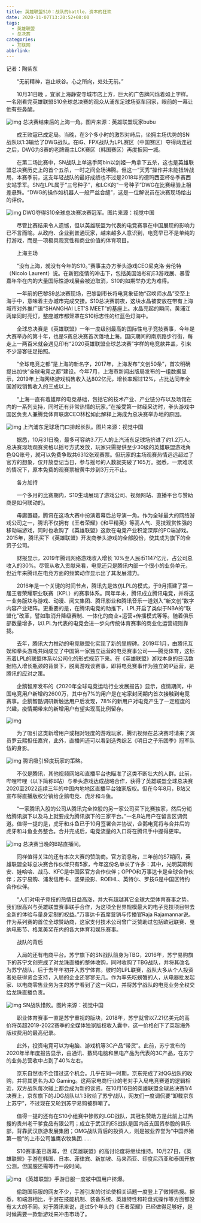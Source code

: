 ```yaml
---
title: 英雄联盟S10：战队的battle，资本的狂欢
date: 2020-11-07T13:20:52+08:00
tags:
  - 英雄联盟
  - 总决赛
categories:
  - 互联网
abbrlink:
---
```


记者：陶紫东

　　“无前精神，岂止峡谷。心之所向，处处无前。”

　　10月31日晚 ，宜家上海静安寺城市店上方，巨大的广告牌闪烁着如上字样。一名刚看完英雄联盟S10全球总决赛的观众从浦东足球场驱车回家，眼前的一幕让他有些鼻酸。

![img](https://cdn.jsdelivr.net/gh/yakeing/Documentation@main/Hexo/images/cacd-kcieyvz4916601.jpg)
总决赛结束后的上海一角。图片来源：英雄联盟玩家bubu

　　成王败寇已成定局。当晚，在3个多小时的激烈对峙后，坐拥主场优势的SN战队以1:3输给了DWG战队。在iG、FPX战队为LPL赛区（中国赛区）夺得两连冠之后，DWG为S赛的老牌霸主LCK赛区（韩国赛区）再度扳回一城。

　　在第二场比赛中，SN战队上单选手阿bin以剑姬一角拿下五杀，这也是英雄联盟总决赛历史上的首个五杀，一时之间全场沸腾。但这一“天秀”操作并未能扭转战局，本赛季前，这支年轻战队的最好成绩也不过是2018年的德玛西亚杯冬季赛西安站季军。SN在LPL属于“三号种子”，和LCK的“一号种子”DWG在比赛经验上相差悬殊。“DWG的操作如机器人一般严丝合缝”，这是一位解说员在决赛现场给出的评价。

![img](https://cdn.jsdelivr.net/gh/yakeing/Documentation@main/Hexo/images/c838-kcieyvz4897952.jpg)
DWG夺得S10全球总决赛决赛冠军。图片来源：视觉中国

　　尽管比赛结果令人遗憾，但以英雄联盟为代表的电竞赛事在中国展现的影响力已不言而喻。从政府、企业到普通玩家，越来越多人意识到，电竞早已不是单纯的打游戏，而是一项极具观赏性和商业价值的体育项目。

　　上海主场

　　“没有上海，就没有今年的S10。”赛事主办方拳头游戏CEO尼克洛·劳伦特（Nicolo Laurent）说。在新冠疫情的冲击下，包括美国洛杉矶E3游戏展、暴雪嘉年华在内的大量国际性游戏展会被迫取消，S10的如期举办尤为难得。

　　一年前的巴黎S9总决赛现场，巴黎副市长将电竞象征物“召唤师水晶”交至上海手中，意味着主办城市完成交接。S10总决赛前夜，这块水晶被安放在带有上海城市对外推广语“SHANGHAI LET’S MEET”的基座上。水晶亮起的瞬间，黄浦江两岸同时亮灯，整座城市都笼罩在S10标志性的红蓝色灯海中。

　　全球总决赛是《英雄联盟》一年一度级别最高的国际性电子竞技赛事，今年是大赛举办的第十年，也是S赛总决赛首次落地上海。国庆期间的南京路步行街，每走上一两百米就会遇见印有“2020英雄联盟全球总决赛”字样的电竞款井盖，引来不少游客驻足拍照。

　　“全球电竞之都”是上海的新名字，2017年，上海发布“文创50条”，首次明确提出加快“全球电竞之都”建设。今年7月，上海市新闻出版局发布的一组数据显示，2019年上海网络游戏销售收入达802亿元，增长率超过12%，占比达同年全国游戏销售收入的三成以上。

　　“上海一直有着雄厚的电竞基础，包括它的技术产业、产业链分布以及场馆在内的一系列支持，同时还有非常热情的玩家。”在接受第一财经采访时，拳头游戏中国区负责人兼腾竞体育联席CEO林松如此解释上海成为总决赛举办地的原因。

![img](https://cdn.jsdelivr.net/gh/yakeing/Documentation@main/Hexo/images/f8f7-kcieyvz4898067.jpg)
上汽浦东足球场门口排起长队。图片来源：视觉中国

　　据悉，10月31日晚，最多可容纳3.7万人的上汽浦东足球场挤进了约1.2万人。总决赛现场观赛资格以摇号方式发放，玩家只需提供至少30级的英雄联盟游戏角色QQ账号，就可以免费争取共6312张观赛票。但玩家的主场观赛热情远远超过了官方的想象，仅开放登记当日，参与摇号的人数就突破了165万。据悉，一票难求的情况下，原本免费的观赛票被黄牛炒到3万元不止。

　　各方加持

　　一个多月的比赛期内，S10生动展现了游戏公司、视频网站、直播平台与赞助商是如何联动的。

　　毋庸置疑，腾讯在这场大赛中扮演着幕后总导演一角。作为全球最大的网络游戏公司之一，腾讯不仅拥有《王者荣耀》《和平精英》等高人气、竞技观赏性强的移动端游戏，同时也收购了《英雄联盟》这款在电竞产业积淀深厚的PC端游戏。2015年，腾讯买下《英雄联盟》开发商拳头游戏的全部股份，使其成为旗下的全资子公司。

　　财报显示，2019年腾讯网络游戏收入增长 10%至人民币1147亿元，占公司总收入的30%。尽管从收入贡献来看，电竞还只是腾讯内部一个很小的业务单元，但近年来腾讯在电竞方面的频繁动作显示出了其发展潜力。

　　2016年是一个关键的时间节点，腾讯先是效仿LPL的模式，于9月搭建了第一届王者荣耀职业联赛（KPL）的赛事体系。同年年末，腾讯成立腾讯电竞，并将这一业务版块与游戏、动漫、阅文集团、腾讯影业和腾讯音乐一道划入“新文创”数字内容产业矩阵。更重要的是，在腾讯电竞的助推下，LPL开启了类似于NBA的“联盟化”改革，譬如取消升降级赛制、一体化的商业+运营+传播模式等等。随着俱乐部数量增多，以LPL为代表的电竞会进一步向传统体育赛事的商业化运营规则靠拢。

　　去年，腾讯大力推动的电竞联盟化实现了新的里程碑。2019年1月，由腾讯互娱和拳头游戏共同成立了中国第一家独立运营的电竞赛事公司——腾竞体育，这标志着LPL的联盟体系以公司化的形式规范下来。在《英雄联盟》游戏本身的日活数据陷入增长瓶颈的背景下，脱离游戏谈赛事，即将电竞赛事作为独立的IP运营，是腾讯的应对之策。

　　企鹅智库发布的《2020年全球电竞运动行业发展报告》显示，疫情期间，中国电竞用户新增约2600万，其中有7%的用户是在宅家封闭期内首次接触到电竞赛事。企鹅智酷调研新触达用户后发现，78%的新用户对电竞产生了一定程度的兴趣，疫情期带来的新增用户有望实现高比例留存。

![img](https://cdn.jsdelivr.net/gh/yakeing/Documentation@main/Hexo/images/387c-kcieyvz4898193.jpg)

　　为了吸引这类新增用户或相对轻度的游戏玩家，腾讯视频在总决赛时请来了演员罗云熙担任嘉宾，此外，直播间还可以看到选秀综艺《明日之子乐团季》冠军队伍的身影。

![img](https://cdn.jsdelivr.net/gh/yakeing/Documentation@main/Hexo/images/b138-kcieyvz4898745.png)
腾讯吸引轻度玩家的策略。

　　不仅是腾讯，其他视频网站和直播平台也瞄准了这类不断壮大的人群。此前，哔哩哔哩（以下简称B站）与拳头游戏达成战略合作，获得了英雄联盟全球总决赛2020至2022连续三年的中国内地地区直播平台独家版权。但在今年8月，B站又宣布将直播版权分销给企鹅电竞、虎牙和斗鱼。

　　“一家腾讯入股的公司从腾讯完全控股的另一家公司买下比赛独家，然后分销给腾讯旗下以及马上就要成为腾讯旗下的三家平台。”一名B站用户在留言区调侃道。值得一提的是，虎牙和斗鱼已于10月签署合并协议，企鹅电竞将与合并后的虎牙和斗鱼业务整合。合并完成后，电竞流量的入口将在腾讯手中握得更牢。

![img](https://cdn.jsdelivr.net/gh/yakeing/Documentation@main/Hexo/images/61a8-kcieyvz4898916.png)
总决赛当晚的B站直播间。

　　同样值得关注的还有本次大赛的赞助商。官方消息称，三年前的S7期间，英雄联盟全球总决赛合作伙伴只有5家，今年这份名单长了许多：其中，光明莫斯利安、娃哈哈、战马、KFC是中国区官方合作伙伴；OPPO和万事达卡是全球合作伙伴；苏宁易购、浦发信用卡、坚果投影、ROEHL、英特尔、罗技G是中国区特约合作伙伴。

　　“人们对电子竞技的热情日益高涨，并大有超越其它全球大型体育赛事之势。我们很高兴与英雄联盟赛事联手合作，为这项全世界规模最大的电子竞技项目带去全新的体验与量身定制的权益。”万事达卡首席营销与传播官Raja Rajamannar说。作为系列赛的首位全球赞助商，这家支付技术公司曾广泛赞助过包括欧冠联赛、戛纳电影节、格莱美奖在内的各大体育和娱乐赛事。

　　战队的背后

　　入局的还有电商平台。苏宁旗下的SN战队前身为TBG，2016年，苏宁易购旗下的苏宁文创完成了对龙珠直播的整体收购，同时收购了TBG战队，并将其改名为苏宁战队，后于去年年初并入苏宁体育。彼时的LPL联赛，战队大多从个人投资者处获得资金支持，入局的企业还寥寥无几。作为率先吃螃蟹的人，从电器批发起家、以电商零售业务为主的苏宁看到了这一风口，并将苏宁战队的电竞业务全权交给龙珠直播负责。

![img](https://cdn.jsdelivr.net/gh/yakeing/Documentation@main/Hexo/images/bf48-kcieyvz4899102.jpg)
SN战队惜败。图片来源：视觉中国

　　职业体育赛事一直是苏宁重视的版块，2018年，苏宁就曾以7.21亿美元的高价将英超2019-2022赛季的全媒体独家版权收入囊中，这一价格创下了英超海外版权费用的最高纪录。

　　此外，投资电竞可以为电脑、游戏机等3C产品“带货”。此前，苏宁发布的2020年半年度报告显示，由通讯、数码电脑和黑电产品为代表的3C产品，在苏宁的业务总营收中占到了40%左右。

　　京东自然也不会错过这个机会。几乎在同一时期，京东完成了对QG战队的收购，并将其更名为JD Gaming。这两家电商行业的老对手入局电竞赛道的逻辑相近，双方战队每次碰上都会成为新的谈资。在10月16日的英雄联盟全球总决赛1/4决赛上，京东旗下的JDG战队以1:3败给了苏宁战队，网友们一度调侃要“卸载京东上苏宁”，不过现在又轮到苏宁易购被群嘲了。

　　值得一提的还有在S10小组赛中惨败的LGD战队，其冠名赞助方是此前上过热搜的贵州老干爹食品有限公司；成立于武汉的ES战队是国内首支国资参股的俱乐部，背靠武汉旅游发展集团；OMG战队背后的投资人，则是被业界誉为“中国养猪第一股”的上市公司雏鹰农牧集团……

　　S10赛事虽已落幕，但《英雄联盟》的高讨论度将继续维持。10月27日，《英雄联盟》手游在韩国、日本、菲律宾、新加坡、马来西亚、印度尼西亚和泰国开放公测，但国服还需等待一段时间。

![img](https://cdn.jsdelivr.net/gh/yakeing/Documentation@main/Hexo/images/7709-kcieyvz4899196.jpg)
《英雄联盟》手游日服一度被中国用户挤爆。

　　偷跑国际服的网友不少，手游引发的讨论使相关话题一度登上了微博热搜。据悉，和端游相比，手游在技能机制、装备系统、英雄特性和轮盘式操作等方面都没有太大的不同。对于腾讯来说，走过5个年头的《王者荣耀》已经做得足够好，是时候需要一款新游戏来冲击市场了。